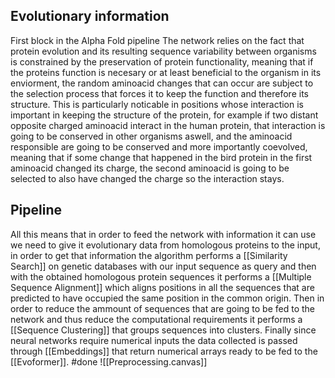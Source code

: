 ## Evolutionary information
First block in the Alpha Fold pipeline
The network relies on the fact that protein evolution and its resulting sequence variability between organisms is constrained by the preservation of protein functionality, meaning that if the proteins function is necesary or at least beneficial to the organism in its enviorment, the random aminoacid changes that can occur are subject to the selection process that forces it to keep the function and therefore its structure.
This is particularly noticable in positions whose interaction is important in keeping the structure of the protein, for example if two distant opposite charged aminoacid interact in the human protein, that interaction is going to be conserved in other organisms aswell, and the aminoacid responsible are going to be conserved and more importantly coevolved, meaning that if some change that happened in the bird protein in the first aminoacid changed its charge, the second aminoacid is going to be selected to also have changed the charge so the interaction stays.

## Pipeline
All this means that in order to feed the network with information it can use we need to give it evolutionary data from homologous proteins to the input, in order to get that information the algorithm performs a [[Similarity Search]] on genetic databases with our input sequence as query and then with the obtained homologous protein sequences it performs a [[Multiple Sequence Alignment]] which aligns positions in all the sequences that are predicted to have occupied the same position in the common origin.
Then in order to reduce the ammount of sequences that are going to be fed to the network and thus reduce the computational requirements it performs a [[Sequence Clustering]] that groups sequences into clusters. Finally since neural networks require numerical inputs the data collected is passed through [[Embeddings]] that return numerical arrays ready to be fed to the [[Evoformer]].
#done 
![[Preprocessing.canvas]]